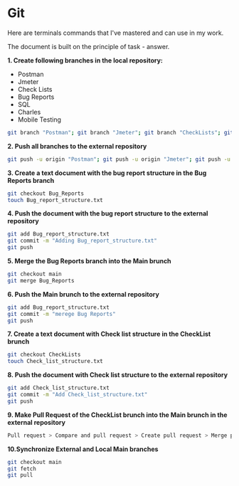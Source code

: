# Git

Here are terminals commands that I've mastered and can use in my work.

The document is built on the principle of task - answer.

**1. Create following branches in the local repository:**
- Postman
- Jmeter
- Check Lists
- Bug Reports
- SQL
- Charles
- Mobile Testing
```sh
git branch "Postman"; git branch "Jmeter"; git branch "CheckLists"; git branch "Bug_Reports"; git branch "SQL"; git branch "Charles"; git branch "Mobile_testing"
```

**2. Push all branches to the external repository**
```sh
git push -u origin "Postman"; git push -u origin "Jmeter"; git push -u origin "CheckLists"; git push -u origin "Bug_Reports"; git push -u origin "SQL"; git push -u origin "Charles"; git push -u origin "Mobile_testing"
```

**3. Create a text document with the bug report structure in the Bug Reports branch**
```sh
git checkout Bug_Reports
touch Bug_report_structure.txt
```

**4. Push the document with the bug report structure to the external repository**
```sh
git add Bug_report_structure.txt
git commit -m "Adding Bug_report_structure.txt"
git push
```

**5. Merge the Bug Reports branch into the Main brunch**
```sh
git checkout main
git merge Bug_Reports
```

**6. Push the Main brunch to the external repository**
```sh
git add Bug_report_structure.txt
git commit -m "merege Bug Reports"
git push
```

**7. Create a text document with Check list structure in the CheckList brunch**
```sh
git checkout CheckLists
touch Check_list_structure.txt
```

**8. Push the document with Check list structure to the external repository**
```sh
git add Check_list_structure.txt
git commit -m "Add Check_list_structure.txt"
git push
```

**9. Make Pull Request of the CheckList brunch into the Main brunch in the external repository**
```sh
Pull request > Compare and pull request > Create pull request > Merge pull request > Confirm merge
```

**10.Synchronize External and Local Main branches**
```sh
git checkout main
git fetch
git pull
```
